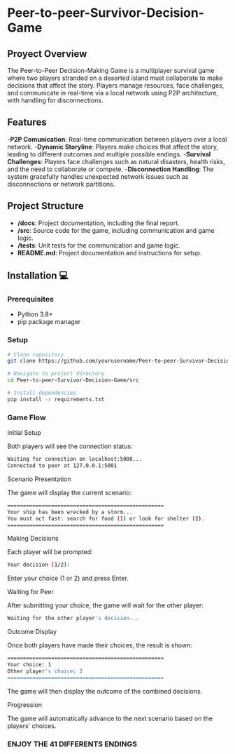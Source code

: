 # Peer-to-peer-Survivor-Decision-Game

## Proyect Overview

The Peer-to-Peer Decision-Making Game is a multiplayer survival game where two players stranded on a deserted island must collaborate to make decisions that affect the story. Players manage resources, face challenges, and communicate in real-time via a local network using P2P architecture, with handling for disconnections.

## Features

-**P2P Comunication**: Real-time communication between players over a local network.
-**Dynamic Storyline**: Players make choices that affect the story, leading to different outcomes and multiple possible endings.
-**Survival Challenges**: Players face challenges such as natural disasters, health risks, and the need to collaborate or compete.
-**Disconnection Handling**: The system gracefully handles unexpected network issues such as disconnections or network partitions.

## Project Structure

- **/docs**: Project documentation, including the final report.
- **/src**: Source code for the game, including communication and game logic.
- **/tests**: Unit tests for the communication and game logic.
- **README.md**: Project documentation and instructions for setup.

## Installation 💻

### Prerequisites
- Python 3.8+
- pip package manager

### Setup
```bash
# Clone repository
git clone https://github.com/yourusername/Peer-to-peer-Survivor-Decision-Game.git

# Navigate to project directory
cd Peer-to-peer-Survivor-Decision-Game/src

# Install dependencies
pip install -r requirements.txt
```


### Game Flow
Initial Setup

Both players will see the connection status:
```bash
Waiting for connection on localhost:5000...
Connected to peer at 127.0.0.1:5001
```
Scenario Presentation

The game will display the current scenario:
```bash
==================================================
Your ship has been wrecked by a storm...
You must act fast: search for food (1) or look for shelter (2).
==================================================
```

Making Decisions

Each player will be prompted:
```bash
Your decision (1/2): 
```
Enter your choice (1 or 2) and press Enter.


Waiting for Peer

After submitting your choice, the game will wait for the other player:
```bash
Waiting for the other player's decision...
```
Outcome Display

Once both players have made their choices, the result is shown:
```bash
==================================================
Your choice: 1
Other player's choice: 2
==================================================
```

The game will then display the outcome of the combined decisions.

Progression

The game will automatically advance to the next scenario based on the players' choices.

### ENJOY THE 41 DIFFERENTS ENDINGS